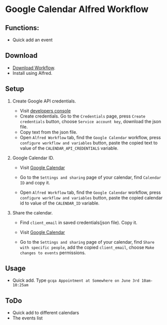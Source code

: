 # Google Calendar Alfred Workflow

## Functions:

- Quick add an event

## Download

* [Download Workflow](https://github.com/mkoziy/alfred-google-calendar/blob/0.1/Google%20Calendar.alfredworkflow).
* Install using Alfred.

## Setup

1. Create Google API credentials.

   - Visit [developers console](https://console.developers.google.com)
   - Create credentials. Go to the `Credentials` page, press `Create credentials` button, choose `Service account key`, download the json file.
   - Copy text from the json file.
   - Open  `Alfred Workflow` tab, find the `Google Calendar` workflow, press `configure workflow and variables` button, paste the copied text to value of the `CALENDAR_API_CREDENTIALS`  variable.

2. Google Calendar ID.

   - Visit [Google Calendar](https://calendar.google.com)

   - Go to the `Settings and sharing` page of your calendar, find `Calendar ID` and copy it.

   - Open  `Alfred Workflow` tab, find the `Google Calendar` workflow, press `configure workflow and variables` button, paste the copied calendar id to value of the `CALENDAR_ID`  variable.

3. Share the calendar.

   - Find `client_email` in saved credentials(json file). Copy it.

   - Visit [Google Calendar](https://calendar.google.com)

   - Go to the `Settings and sharing` page of your calendar, find `Share with specific people`, add the copied `client_email`, choose `Make changes to events` permissions.



## Usage

- Quick add. Type `gcqa Appointment at Somewhere on June 3rd 10am-10:25am`



## ToDo

* Quick add to different calendars
* The events list